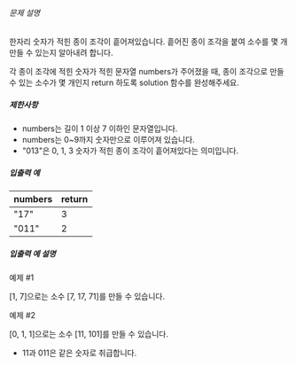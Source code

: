 
###### 문제 설명


한자리 숫자가 적힌 종이 조각이 흩어져있습니다. 흩어진 종이 조각을 붙여 소수를 몇 개 만들 수 있는지 알아내려 합니다.


각 종이 조각에 적힌 숫자가 적힌 문자열 numbers가 주어졌을 때, 종이 조각으로 만들 수 있는 소수가 몇 개인지 return 하도록 solution 함수를 완성해주세요.


##### 제한사항


* numbers는 길이 1 이상 7 이하인 문자열입니다.
* numbers는 0~9까지 숫자만으로 이루어져 있습니다.
* "013"은 0, 1, 3 숫자가 적힌 종이 조각이 흩어져있다는 의미입니다.


##### 입출력 예




| numbers | return |
| --- | --- |
| "17" | 3 |
| "011" | 2 |


##### 입출력 예 설명


예제 #1  

[1, 7]으로는 소수 [7, 17, 71]를 만들 수 있습니다.


예제 #2  

[0, 1, 1]으로는 소수 [11, 101]를 만들 수 있습니다.


* 11과 011은 같은 숫자로 취급합니다.



